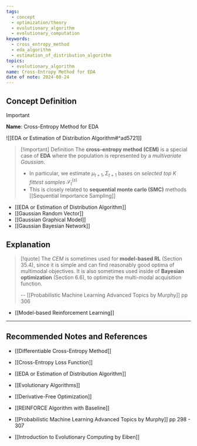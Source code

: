 ```yaml
---
tags:
  - concept
  - optimization/theory
  - evolutionary_algorithm
  - evolutionary_computation
keywords:
  - cross_entropy_method
  - eda_algorithm
  - estimation_of_distribution_algorithm
topics:
  - evolutionary_algorithm
name: Cross-Entropy Method for EDA
date of note: 2024-08-24
---
```


## Concept Definition

>[!important]
>**Name**: Cross-Entropy Method for EDA

![[EDA or Estimation of Distribution Algorithm#^ad5721]]

>[!important] Definition
>The **cross-entropy method (CEM)** is a special case of **EDA** where the population is represented by a *multivariate Gaussian*. 
>
>- In particular, we estimate $\mu_{t+1}, \Sigma_{t+1}$ bases on *selected top $K$ fittest samples* $\mathcal{S}_{t}^{(s)}$
>- This is closely related to **sequential monte carlo (SMC)** methods [[Sequential Importance Sampling]]

- [[EDA or Estimation of Distribution Algorithm]]
- [[Gaussian Random Vector]]
- [[Gaussian Graphical Model]]
- [[Gaussian Bayesian Network]]

## Explanation

>[!quote]
>The *CEM* is sometimes used for **model-based RL** (Section 35.4), since it is simple and can find reasonably good optima of multimodal objectives. It is also sometimes used inside of **Bayesian optimization** (Section 6.6), to optimize the multi-modal acquisition function.
>
>-- [[Probabilistic Machine Learning Advanced Topics by Murphy]] pp 306

- [[Model-based Reinforcement Learning]]



-----------
##  Recommended Notes and References


- [[Differentiable Cross-Entropy Method]]
- [[Cross-Entropy Loss Function]]
- [[EDA or Estimation of Distribution Algorithm]]

- [[Evolutionary Algorithms]]
- [[Derivative-Free Optimization]]

- [[REINFORCE Algorithm with Baseline]]


- [[Probabilistic Machine Learning Advanced Topics by Murphy]] pp 298 - 307
- [[Introduction to Evolutionary Computing by Eiben]]